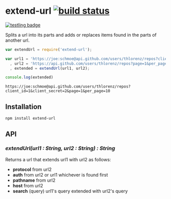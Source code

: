 # extend-url [![build status](https://secure.travis-ci.org/thlorenz/extend-url.png)](http://travis-ci.org/thlorenz/extend-url)

[![testling badge](https://ci.testling.com/thlorenz/extend-url.png)](https://ci.testling.com/thlorenz/extend-url)

Splits a url into its parts and adds or replaces items found in the parts of another url.

```js
var extendUrl = require('extend-url');

var url1 = 'https://joe:schmoe@api.github.com/users/thlorenz/repos?client_id=1&client_secret=2'
  , url2 = 'https://api.github.com/users/thlorenz/repos?page=1&per_page=10'
  , extended = extendUrl(url1, url2);

console.log(extended)
```

```
https://joe:schmoe@api.github.com/users/thlorenz/repos?client_id=1&client_secret=2&page=1&per_page=10
```

## Installation
    
    npm install extend-url

## API

### ***extendUrl(url1 : String, url2 : String) : String***

Returns a url that extends url1 with url2 as follows:

- **protocol** from url2
- **auth** from url2 or url1 whichever is found first
- **pathname** from url2
- **host** from url2
- **search** (query) url1's query extended with url2's query
